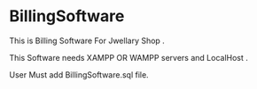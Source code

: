 # BillingSoftware

This is Billing Software For Jwellary Shop .

This Software needs XAMPP OR WAMPP servers and LocalHost .

User Must add BillingSoftware.sql file.


